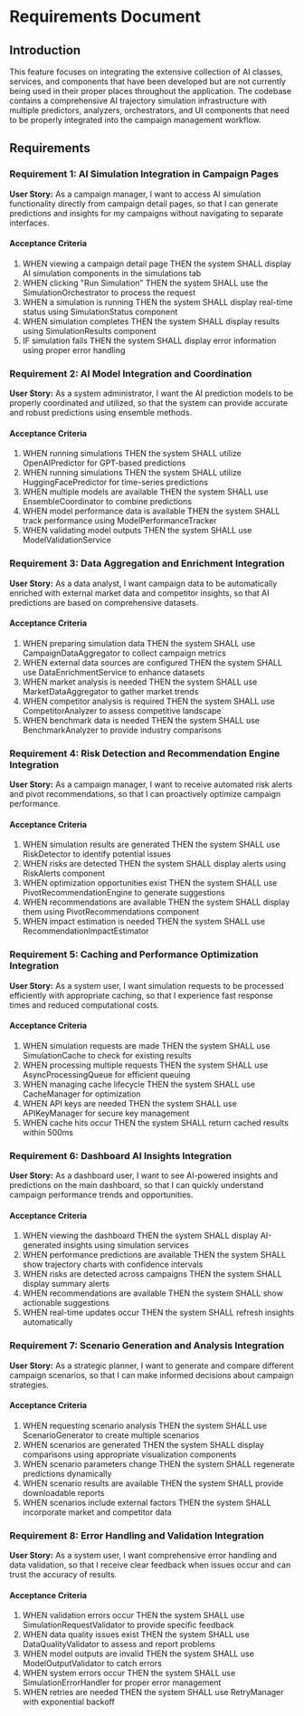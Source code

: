 # Requirements Document

## Introduction

This feature focuses on integrating the extensive collection of AI classes, services, and components that have been developed but are not currently being used in their proper places throughout the application. The codebase contains a comprehensive AI trajectory simulation infrastructure with multiple predictors, analyzers, orchestrators, and UI components that need to be properly integrated into the campaign management workflow.

## Requirements

### Requirement 1: AI Simulation Integration in Campaign Pages

**User Story:** As a campaign manager, I want to access AI simulation functionality directly from campaign detail pages, so that I can generate predictions and insights for my campaigns without navigating to separate interfaces.

#### Acceptance Criteria

1. WHEN viewing a campaign detail page THEN the system SHALL display AI simulation components in the simulations tab
2. WHEN clicking "Run Simulation" THEN the system SHALL use the SimulationOrchestrator to process the request
3. WHEN a simulation is running THEN the system SHALL display real-time status using SimulationStatus component
4. WHEN simulation completes THEN the system SHALL display results using SimulationResults component
5. IF simulation fails THEN the system SHALL display error information using proper error handling

### Requirement 2: AI Model Integration and Coordination

**User Story:** As a system administrator, I want the AI prediction models to be properly coordinated and utilized, so that the system can provide accurate and robust predictions using ensemble methods.

#### Acceptance Criteria

1. WHEN running simulations THEN the system SHALL utilize OpenAIPredictor for GPT-based predictions
2. WHEN running simulations THEN the system SHALL utilize HuggingFacePredictor for time-series predictions
3. WHEN multiple models are available THEN the system SHALL use EnsembleCoordinator to combine predictions
4. WHEN model performance data is available THEN the system SHALL track performance using ModelPerformanceTracker
5. WHEN validating model outputs THEN the system SHALL use ModelValidationService

### Requirement 3: Data Aggregation and Enrichment Integration

**User Story:** As a data analyst, I want campaign data to be automatically enriched with external market data and competitor insights, so that AI predictions are based on comprehensive datasets.

#### Acceptance Criteria

1. WHEN preparing simulation data THEN the system SHALL use CampaignDataAggregator to collect campaign metrics
2. WHEN external data sources are configured THEN the system SHALL use DataEnrichmentService to enhance datasets
3. WHEN market analysis is needed THEN the system SHALL use MarketDataAggregator to gather market trends
4. WHEN competitor analysis is required THEN the system SHALL use CompetitorAnalyzer to assess competitive landscape
5. WHEN benchmark data is needed THEN the system SHALL use BenchmarkAnalyzer to provide industry comparisons

### Requirement 4: Risk Detection and Recommendation Engine Integration

**User Story:** As a campaign manager, I want to receive automated risk alerts and pivot recommendations, so that I can proactively optimize campaign performance.

#### Acceptance Criteria

1. WHEN simulation results are generated THEN the system SHALL use RiskDetector to identify potential issues
2. WHEN risks are detected THEN the system SHALL display alerts using RiskAlerts component
3. WHEN optimization opportunities exist THEN the system SHALL use PivotRecommendationEngine to generate suggestions
4. WHEN recommendations are available THEN the system SHALL display them using PivotRecommendations component
5. WHEN impact estimation is needed THEN the system SHALL use RecommendationImpactEstimator

### Requirement 5: Caching and Performance Optimization Integration

**User Story:** As a system user, I want simulation requests to be processed efficiently with appropriate caching, so that I experience fast response times and reduced computational costs.

#### Acceptance Criteria

1. WHEN simulation requests are made THEN the system SHALL use SimulationCache to check for existing results
2. WHEN processing multiple requests THEN the system SHALL use AsyncProcessingQueue for efficient queuing
3. WHEN managing cache lifecycle THEN the system SHALL use CacheManager for optimization
4. WHEN API keys are needed THEN the system SHALL use APIKeyManager for secure key management
5. WHEN cache hits occur THEN the system SHALL return cached results within 500ms

### Requirement 6: Dashboard AI Insights Integration

**User Story:** As a dashboard user, I want to see AI-powered insights and predictions on the main dashboard, so that I can quickly understand campaign performance trends and opportunities.

#### Acceptance Criteria

1. WHEN viewing the dashboard THEN the system SHALL display AI-generated insights using simulation services
2. WHEN performance predictions are available THEN the system SHALL show trajectory charts with confidence intervals
3. WHEN risks are detected across campaigns THEN the system SHALL display summary alerts
4. WHEN recommendations are available THEN the system SHALL show actionable suggestions
5. WHEN real-time updates occur THEN the system SHALL refresh insights automatically

### Requirement 7: Scenario Generation and Analysis Integration

**User Story:** As a strategic planner, I want to generate and compare different campaign scenarios, so that I can make informed decisions about campaign strategies.

#### Acceptance Criteria

1. WHEN requesting scenario analysis THEN the system SHALL use ScenarioGenerator to create multiple scenarios
2. WHEN scenarios are generated THEN the system SHALL display comparisons using appropriate visualization components
3. WHEN scenario parameters change THEN the system SHALL regenerate predictions dynamically
4. WHEN scenario results are available THEN the system SHALL provide downloadable reports
5. WHEN scenarios include external factors THEN the system SHALL incorporate market and competitor data

### Requirement 8: Error Handling and Validation Integration

**User Story:** As a system user, I want comprehensive error handling and data validation, so that I receive clear feedback when issues occur and can trust the accuracy of results.

#### Acceptance Criteria

1. WHEN validation errors occur THEN the system SHALL use SimulationRequestValidator to provide specific feedback
2. WHEN data quality issues exist THEN the system SHALL use DataQualityValidator to assess and report problems
3. WHEN model outputs are invalid THEN the system SHALL use ModelOutputValidator to catch errors
4. WHEN system errors occur THEN the system SHALL use SimulationErrorHandler for proper error management
5. WHEN retries are needed THEN the system SHALL use RetryManager with exponential backoff